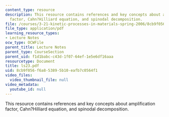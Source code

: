 ```yaml
---
content_type: resource
description: This resource contains references and key concepts about amplification
  factor, Cahn?Hilliard equation, and spinodal decomposition.
file: /courses/3-21-kinetic-processes-in-materials-spring-2006/8cb9f056f6a853895b10eafb7c0564f1_ls23.pdf
file_type: application/pdf
learning_resource_types:
- Lecture Notes
ocw_type: OCWFile
parent_title: Lecture Notes
parent_type: CourseSection
parent_uid: f1d1babc-c43d-1f07-64ef-1e5e6df16aaa
resourcetype: Document
title: ls23.pdf
uid: 8cb9f056-f6a8-5389-5b10-eafb7c0564f1
video_files:
  video_thumbnail_file: null
video_metadata:
  youtube_id: null
---
```

This resource contains references and key concepts about amplification factor, Cahn?Hilliard equation, and spinodal decomposition.

